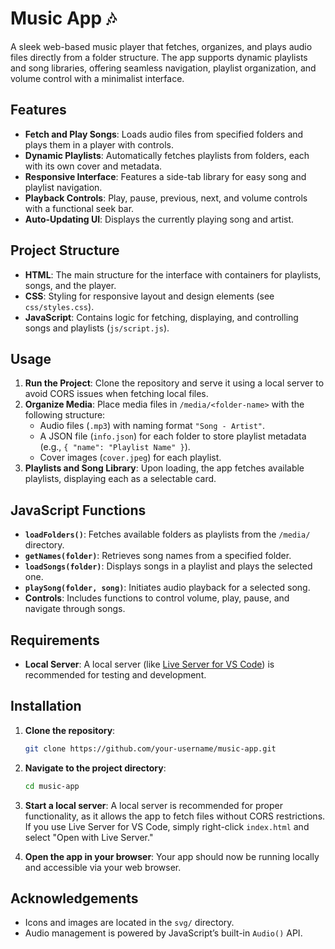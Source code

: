 # Music App 🎶

A sleek web-based music player that fetches, organizes, and plays audio files directly from a folder structure. The app supports dynamic playlists and song libraries, offering seamless navigation, playlist organization, and volume control with a minimalist interface.

## Features

- **Fetch and Play Songs**: Loads audio files from specified folders and plays them in a player with controls.
- **Dynamic Playlists**: Automatically fetches playlists from folders, each with its own cover and metadata.
- **Responsive Interface**: Features a side-tab library for easy song and playlist navigation.
- **Playback Controls**: Play, pause, previous, next, and volume controls with a functional seek bar.
- **Auto-Updating UI**: Displays the currently playing song and artist.

## Project Structure

- **HTML**: The main structure for the interface with containers for playlists, songs, and the player.
- **CSS**: Styling for responsive layout and design elements (see `css/styles.css`).
- **JavaScript**: Contains logic for fetching, displaying, and controlling songs and playlists (`js/script.js`).

## Usage

1. **Run the Project**: Clone the repository and serve it using a local server to avoid CORS issues when fetching local files.
2. **Organize Media**: Place media files in `/media/<folder-name>` with the following structure:
   - Audio files (`.mp3`) with naming format `"Song - Artist"`.
   - A JSON file (`info.json`) for each folder to store playlist metadata (e.g., `{ "name": "Playlist Name" }`).
   - Cover images (`cover.jpeg`) for each playlist.
3. **Playlists and Song Library**: Upon loading, the app fetches available playlists, displaying each as a selectable card.

## JavaScript Functions

- **`loadFolders()`**: Fetches available folders as playlists from the `/media/` directory.
- **`getNames(folder)`**: Retrieves song names from a specified folder.
- **`loadSongs(folder)`**: Displays songs in a playlist and plays the selected one.
- **`playSong(folder, song)`**: Initiates audio playback for a selected song.
- **Controls**: Includes functions to control volume, play, pause, and navigate through songs.

## Requirements

- **Local Server**: A local server (like [Live Server for VS Code](https://marketplace.visualstudio.com/items?itemName=ritwickdey.LiveServer)) is recommended for testing and development.

## Installation

1. **Clone the repository**:

    ```bash
    git clone https://github.com/your-username/music-app.git
    ```

2. **Navigate to the project directory**:

    ```bash
    cd music-app
    ```

3. **Start a local server**: A local server is recommended for proper functionality, as it allows the app to fetch files without CORS restrictions. If you use Live Server for VS Code, simply right-click `index.html` and select "Open with Live Server."

4. **Open the app in your browser**: Your app should now be running locally and accessible via your web browser.



## Acknowledgements

- Icons and images are located in the `svg/` directory.
- Audio management is powered by JavaScript’s built-in `Audio()` API.
